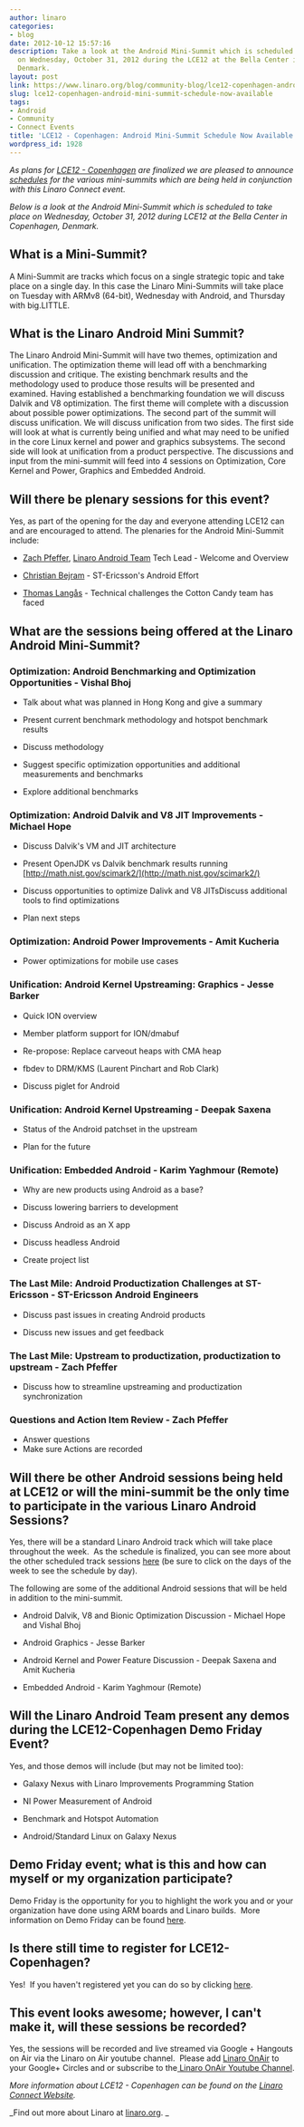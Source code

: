 ```yaml
---
author: linaro
categories:
- blog
date: 2012-10-12 15:57:16
description: Take a look at the Android Mini-Summit which is scheduled to take place
  on Wednesday, October 31, 2012 during the LCE12 at the Bella Center in Copenhagen,
  Denmark.
layout: post
link: https://www.linaro.org/blog/community-blog/lce12-copenhagen-android-mini-summit-schedule-now-available/
slug: lce12-copenhagen-android-mini-summit-schedule-now-available
tags:
- Android
- Community
- Connect Events
title: 'LCE12 - Copenhagen: Android Mini-Summit Schedule Now Available'
wordpress_id: 1928
---
```


_As plans for [LCE12 - Copenhagen](http://connect.linaro.org/events/event/lce12-copenhagen/#welcome) are finalized we are pleased to announce [schedules](http://connect.linaro.org/events/event/lce12-copenhagen/#schedule) for the various mini-summits which are being held in conjunction with this Linaro Connect event._

_Below is a look at the Android Mini-Summit which is scheduled to take place on Wednesday, October 31, 2012 during LCE12 at the Bella Center in Copenhagen, Denmark._


## What is a Mini-Summit?


A Mini-Summit are tracks which focus on a single strategic topic and take place on a single day.  In this case the Linaro Mini-Summits will take place on Tuesday with ARMv8 (64-bit), Wednesday with Android, and Thursday with big.LITTLE.


## What is the Linaro Android Mini Summit?


The Linaro Android Mini-Summit will have two themes, optimization and unification. The optimization theme will lead off with a benchmarking discussion and critique. The existing benchmark results and the methodology used to produce those results will be presented and examined. Having established a benchmarking foundation we will discuss Dalvik and V8 optimization. The first theme will complete with a discussion about possible power optimizations. The second part of the summit will discuss unification. We will discuss unification from two sides. The first side will look at what is currently being unified and what may need to be unified in the core Linux kernel and power and graphics subsystems. The second side will look at unification from a product perspective. The discussions and input from the mini-summit will feed into 4 sessions on Optimization, Core Kernel and Power, Graphics and Embedded Android.


## Will there be plenary sessions for this event?


Yes, as part of the opening for the day and everyone attending LCE12 can and are encouraged to attend.  The plenaries for the Android Mini-Summit include:




  * [Zach Pfeffer](http://www.linaro.org/linux-on-arm/meet-the-team/zach-pfeffer/), [Linaro Android Team](http://www.linaro.org/linux-on-arm/meet-the-team/android) Tech Lead - Welcome and Overview


  * [Christian Bejram](https://plus.google.com/116862664037516190766/about) - ST-Ericsson's Android Effort


  * [Thomas Langås](https://plus.google.com/116279610674119061733/posts) - Technical challenges the Cotton Candy team has faced




## What are the sessions being offered at the Linaro Android Mini-Summit?

### Optimization: Android Benchmarking and Optimization Opportunities - Vishal Bhoj

  * Talk about what was planned in Hong Kong and give a summary


  * Present current benchmark methodology and hotspot benchmark results


  * Discuss methodology


  * Suggest specific optimization opportunities and additional measurements and benchmarks


  * Explore additional benchmarks




### Optimization: Android Dalvik and V8 JIT Improvements - Michael Hope

  * Discuss Dalvik's VM and JIT architecture


  * Present OpenJDK vs Dalvik benchmark results running [http://math.nist.gov/scimark2/](http://math.nist.gov/scimark2/)


  * Discuss opportunities to optimize Dalivk and V8 JITsDiscuss additional tools to find optimizations


  * Plan next steps




### Optimization: Android Power Improvements - Amit Kucheria

  * Power optimizations for mobile use cases

### Unification: Android Kernel Upstreaming: Graphics - Jesse Barker

  * Quick ION overview


  * Member platform support for ION/dmabuf


  * Re-propose: Replace carveout heaps with CMA heap


  * fbdev to DRM/KMS (Laurent Pinchart and Rob Clark)


  * Discuss piglet for Android




### Unification: Android Kernel Upstreaming - Deepak Saxena

  * Status of the Android patchset in the upstream


  * Plan for the future

### Unification: Embedded Android - Karim Yaghmour (Remote)

  * Why are new products using Android as a base?


  * Discuss lowering barriers to development


  * Discuss Android as an X app


  * Discuss headless Android


  * Create project list

### The Last Mile: Android Productization Challenges at ST-Ericsson - ST-Ericsson Android Engineers

  * Discuss past issues in creating Android products


  * Discuss new issues and get feedback

### The Last Mile: Upstream to productization, productization to upstream - Zach Pfeffer

  * Discuss how to streamline upstreaming and productization synchronization

### Questions and Action Item Review - Zach Pfeffer

  * Answer questions
  * Make sure Actions are recorded
  
## Will there be other Android sessions being held at LCE12 or will the mini-summit be the only time to participate in the various Linaro Android Sessions?


Yes, there will be a standard Linaro Android track which will take place throughout the week.  As the schedule is finalized, you can see more about the other scheduled track sessions [here](http://connect.linaro.org/events/event/lce12-copenhagen/#schedule) (be sure to click on the days of the week to see the schedule by day).

The following are some of the additional Android sessions that will be held in addition to the mini-summit.

  * Android Dalvik, V8 and Bionic Optimization Discussion - Michael Hope and Vishal Bhoj


  * Android Graphics - Jesse Barker


  * Android Kernel and Power Feature Discussion - Deepak Saxena and Amit Kucheria


  * Embedded Android - Karim Yaghmour (Remote)

## Will the Linaro Android Team present any demos during the LCE12-Copenhagen Demo Friday Event?

Yes, and those demos will include (but may not be limited too):

  * Galaxy Nexus with Linaro Improvements Programming Station


  * NI Power Measurement of Android


  * Benchmark and Hotspot Automation


  * Android/Standard Linux on Galaxy Nexus

## Demo Friday event; what is this and how can myself or my organization participate?


Demo Friday is the opportunity for you to highlight the work you and or your organization have done using ARM boards and Linaro builds.  More information on Demo Friday can be found [here](http://www.linaro.org/linaro-blog/2012/09/26/lce-12-copenhagen-demo-friday-call-for-participation/).


## Is there still time to register for LCE12-Copenhagen?


Yes!  If you haven't registered yet you can do so by clicking [here](http://connect.linaro.org/wp-login.php?redirect_to=/register-connect/).


## This event looks awesome; however, I can't make it, will these sessions be recorded?


Yes, the sessions will be recorded and live streamed via Google + Hangouts on Air via the Linaro on Air youtube channel.  Please add [Linaro OnAir](https://plus.google.com/u/0/116754366033915823792/posts) to your Google+ Circles and or subscribe to the[ Linaro OnAir Youtube Channel](http://www.youtube.com/channel/UCIVqQKxCyQLJS6xvSmfndLA/videos?flow=grid&view=0).



_More information about LCE12 - Copenhagen can be found on the [Linaro Connect Website](http://connect.linaro.org/events/event/lce12-copenhagen/#welcome)._

 _Find out more about Linaro at [linaro.org](http://www.linaro.org/). _